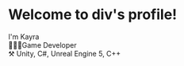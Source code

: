 
# Welcome to div's profile!

I'm Kayra <br /> 👨🏻‍💻Game Developer <br /> ⚒️ Unity, C#, Unreal Engine 5, C++

<!--START_SECTION:waka-->
<!--END_SECTION:waka-->

